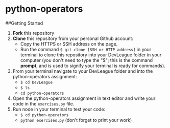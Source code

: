 # python-operators

##Getting Started
1. **Fork** this repository
2. **Clone** this repository from your personal Github account:
    - Copy the HTTPS or SSH address on the page.
    - Run the command `$ git clone [SSH or HTTP address]` in your terminal to clone this repository into your DevLeague folder 
      in  your computer (you don't need to type the "$"; this is the command __prompt__, and is used to signify your terminal is ready for commands).
3. From your terminal navigate to your DevLeague folder and into the python-operators assignment:
    - `$ cd DevLeague`
    - `$ ls` 
    - `cd python-operators`
4. Open the python-operators assignment in text editor and write your code in the `exercises.py` file.
5. Run node in your terminal to test your code:
   - `$ cd python-operators`
   - `python exercises.py` (don't forget to print your work)
